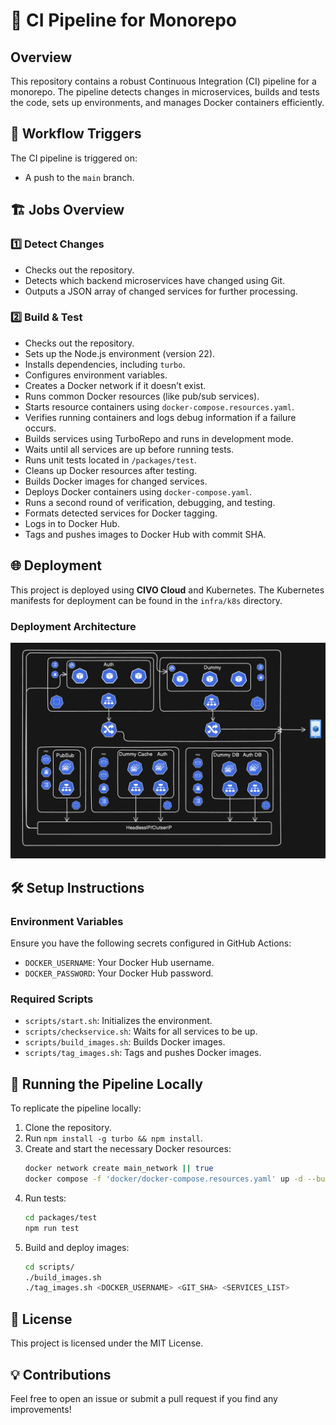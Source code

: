 # 🚀 CI Pipeline for Monorepo

## Overview
This repository contains a robust Continuous Integration (CI) pipeline for a monorepo. The pipeline detects changes in microservices, builds and tests the code, sets up environments, and manages Docker containers efficiently.

## 📌 Workflow Triggers
The CI pipeline is triggered on:
- A push to the `main` branch.

## 🏗️ Jobs Overview
### 1️⃣ Detect Changes
- Checks out the repository.
- Detects which backend microservices have changed using Git.
- Outputs a JSON array of changed services for further processing.

### 2️⃣ Build & Test
- Checks out the repository.
- Sets up the Node.js environment (version 22).
- Installs dependencies, including `turbo`.
- Configures environment variables.
- Creates a Docker network if it doesn’t exist.
- Runs common Docker resources (like pub/sub services).
- Starts resource containers using `docker-compose.resources.yaml`.
- Verifies running containers and logs debug information if a failure occurs.
- Builds services using TurboRepo and runs in development mode.
- Waits until all services are up before running tests.
- Runs unit tests located in `/packages/test`.
- Cleans up Docker resources after testing.
- Builds Docker images for changed services.
- Deploys Docker containers using `docker-compose.yaml`.
- Runs a second round of verification, debugging, and testing.
- Formats detected services for Docker tagging.
- Logs in to Docker Hub.
- Tags and pushes images to Docker Hub with commit SHA.

## 🌐 Deployment
This project is deployed using **CIVO Cloud** and Kubernetes. The Kubernetes manifests for deployment can be found in the `infra/k8s` directory.

### Deployment Architecture
![Deployment Architecture](./images/deployment.png)

## 🛠️ Setup Instructions
### Environment Variables
Ensure you have the following secrets configured in GitHub Actions:
- `DOCKER_USERNAME`: Your Docker Hub username.
- `DOCKER_PASSWORD`: Your Docker Hub password.

### Required Scripts
- `scripts/start.sh`: Initializes the environment.
- `scripts/checkservice.sh`: Waits for all services to be up.
- `scripts/build_images.sh`: Builds Docker images.
- `scripts/tag_images.sh`: Tags and pushes Docker images.

## 🚀 Running the Pipeline Locally
To replicate the pipeline locally:
1. Clone the repository.
2. Run `npm install -g turbo && npm install`.
3. Create and start the necessary Docker resources:
   ```sh
   docker network create main_network || true
   docker compose -f 'docker/docker-compose.resources.yaml' up -d --build --wait
   ```
4. Run tests:
   ```sh
   cd packages/test
   npm run test
   ```
5. Build and deploy images:
   ```sh
   cd scripts/
   ./build_images.sh
   ./tag_images.sh <DOCKER_USERNAME> <GIT_SHA> <SERVICES_LIST>
   ```

## 📜 License
This project is licensed under the MIT License.

## 💡 Contributions
Feel free to open an issue or submit a pull request if you find any improvements!

